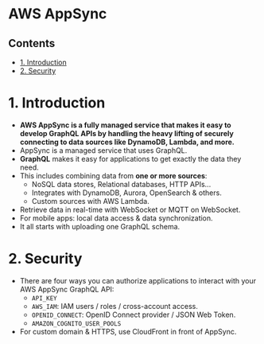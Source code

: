 # AWS AppSync <!-- omit in toc -->

## Contents <!-- omit in toc -->

- [1. Introduction](#1-introduction)
- [2. Security](#2-security)

# 1. Introduction

- **AWS AppSync is a fully managed service that makes it easy to develop GraphQL APIs by handling the heavy lifting of securely connecting to data sources like DynamoDB, Lambda, and more.**
- AppSync is a managed service that uses GraphQL.
- **GraphQL** makes it easy for applications to get exactly the data they need.
- This includes combining data from **one or more sources**:
  - NoSQL data stores, Relational databases, HTTP APIs...
  - Integrates with DynamoDB, Aurora, OpenSearch & others.
  - Custom sources with AWS Lambda.
- Retrieve data in real-time with WebSocket or MQTT on WebSocket.
- For mobile apps: local data access & data synchronization.
- It all starts with uploading one GraphQL schema.

# 2. Security

- There are four ways you can authorize applications to interact with your AWS AppSync GraphQL API:
  - `API_KEY`
  - `AWS_IAM`: IAM users / roles / cross-account access.
  - `OPENID_CONNECT`: OpenID Connect provider / JSON Web Token.
  - `AMAZON_COGNITO_USER_POOLS`
- For custom domain & HTTPS, use CloudFront in front of AppSync.
